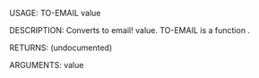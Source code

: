 USAGE:
     TO-EMAIL value 

DESCRIPTION:
     Converts to email! value.
     TO-EMAIL is a function .

RETURNS:
    (undocumented)

ARGUMENTS:
    value

